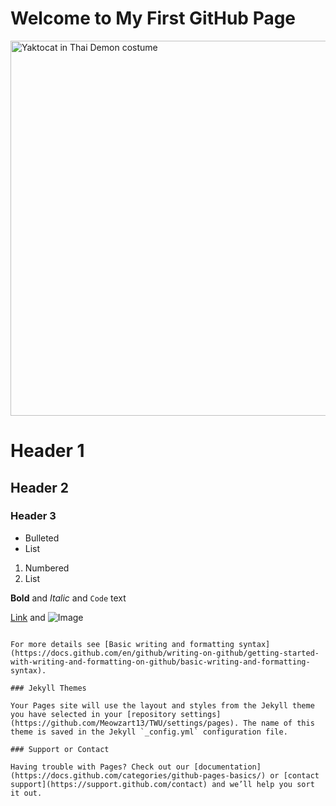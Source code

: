 <html lang="eng-US" dir="ltr" >
<head>
<meta charset="UTF-8">
</head>
</html>

# Welcome to My First GitHub Page

<div role="img" aria-label="Yaktocat">
  <img src="https://octodex.github.com/images/yaktocat.png"
  srcet= https://octodex.github.com/images/yaktocat.png 2x, 
        https://octodex.github.com/images/yaktocat.png 3x,
        https://octodex.github.com/images/yaktocat.png 4x, 
        alt="Yaktocat in Thai Demon costume"
    width="600" height="600">
  </div>



# Header 1
## Header 2
### Header 3

- Bulleted
- List

1. Numbered
2. List

**Bold** and _Italic_ and `Code` text

[Link](url) and ![Image](src)
```

For more details see [Basic writing and formatting syntax](https://docs.github.com/en/github/writing-on-github/getting-started-with-writing-and-formatting-on-github/basic-writing-and-formatting-syntax).

### Jekyll Themes

Your Pages site will use the layout and styles from the Jekyll theme you have selected in your [repository settings](https://github.com/Meowzart13/TWU/settings/pages). The name of this theme is saved in the Jekyll `_config.yml` configuration file.

### Support or Contact

Having trouble with Pages? Check out our [documentation](https://docs.github.com/categories/github-pages-basics/) or [contact support](https://support.github.com/contact) and we’ll help you sort it out.
